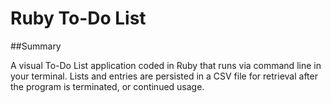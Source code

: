 # Ruby To-Do List

##Summary

A visual To-Do List application coded in Ruby that runs via command line in your terminal.  Lists and entries are persisted in a CSV file for retrieval after the program is terminated, or continued usage.
